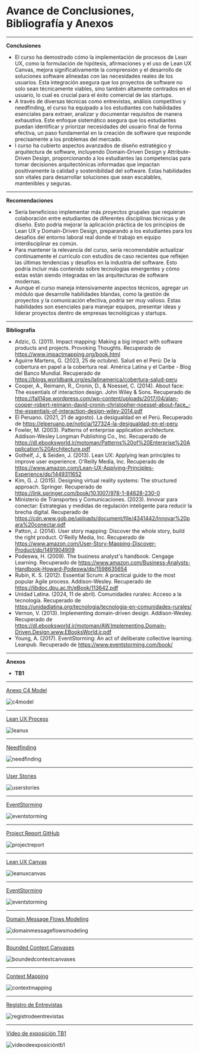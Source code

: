 # Avance de Conclusiones, Bibliografía y Anexos
---
**Conclusiones**
- El curso ha demostrado cómo la implementación de procesos de Lean UX, como la formulación de hipótesis, afirmaciones y el uso de Lean UX Canvas, mejora significativamente la comprensión y el desarrollo de soluciones software alineadas con las necesidades reales de los usuarios. Esta integración asegura que los proyectos de software no solo sean técnicamente viables, sino también altamente centrados en el usuario, lo cual es crucial para el éxito comercial de las startups.
- A través de diversas técnicas como entrevistas, análisis competitivo y needfinding, el curso ha equipado a los estudiantes con habilidades esenciales para extraer, analizar y documentar requisitos de manera exhaustiva. Este enfoque sistemático asegura que los estudiantes puedan identificar y priorizar necesidades del usuario final de forma efectiva, un paso fundamental en la creación de software que responde precisamente a los problemas del mercado.
- l curso ha cubierto aspectos avanzados de diseño estratégico y arquitectura de software, incluyendo Domain-Driven Design y Attribute-Driven Design, proporcionando a los estudiantes las competencias para tomar decisiones arquitectónicas informadas que impactan positivamente la calidad y sostenibilidad del software. Estas habilidades son vitales para desarrollar soluciones que sean escalables, mantenibles y seguras.

---
**Recomendaciones**
- Sería beneficioso implementar más proyectos grupales que requieran colaboración entre estudiantes de diferentes disciplinas técnicas y de diseño. Esto podría mejorar la aplicación práctica de los principios de Lean UX y Domain-Driven Design, preparando a los estudiantes para los desafíos del entorno laboral real donde el trabajo en equipo interdisciplinar es común.
- Para mantener la relevancia del curso, sería recomendable actualizar continuamente el currículo con estudios de caso recientes que reflejen las últimas tendencias y desafíos en la industria del software. Esto podría incluir más contenido sobre tecnologías emergentes y cómo estas están siendo integradas en las arquitecturas de software modernas.
- Aunque el curso maneja intensivamente aspectos técnicos, agregar un módulo que desarrolle habilidades blandas, como la gestión de proyectos y la comunicación efectiva, podría ser muy valioso. Estas habilidades son esenciales para manejar equipos, presentar ideas y liderar proyectos dentro de empresas tecnológicas y startups.

---
**Bibliografía**
- Adzic, G. (2011). Impact mapping: Making a big impact with software products and projects. Provoking Thoughts. Recuperado de https://www.impactmapping.org/book.html
- Aguirre Martens, G. (2023, 25 de octubre). Salud en el Perú: De la cobertura en papel a la cobertura real. América Latina y el Caribe - Blog del Banco Mundial. Recuperado de https://blogs.worldbank.org/es/latinamerica/cobertura-salud-peru
- Cooper, A., Reimann, R., Cronin, D., & Noessel, C. (2014). About face: The essentials of interaction design. John Wiley & Sons. Recuperado de https://fall14se.wordpress.com/wp-content/uploads/2017/04/alan-cooper-robert-reimann-david-cronin-christopher-noessel-about-face_-the-essentials-of-interaction-design-wiley-2014.pdf
- El Peruano. (2021, 21 de agosto). La desigualdad en el Perú. Recuperado de https://elperuano.pe/noticia/127324-la-desigualdad-en-el-peru
- Fowler, M. (2003). Patterns of enterprise application architecture. Addison-Wesley Longman Publishing Co., Inc. Recuperado de https://dl.ebooksworld.ir/motoman/Patterns%20of%20Enterprise%20Application%20Architecture.pdf
- Gothelf, J., & Seiden, J. (2013). Lean UX: Applying lean principles to improve user experience. O'Reilly Media, Inc. Recuperado de https://www.amazon.com/Lean-UX-Applying-Principles-Experience/dp/1449311652
- Kim, G. J. (2015). Designing virtual reality systems: The structured approach. Springer. Recuperado de https://link.springer.com/book/10.1007/978-1-84628-230-0
- Ministerio de Transportes y Comunicaciones. (2023). Innovar para conectar: Estrategias y medidas de regulación inteligente para reducir la brecha digital. Recuperado de https://cdn.www.gob.pe/uploads/document/file/4341442/Innovar%20para%20conectar.pdf
- Patton, J. (2014). User story mapping: Discover the whole story, build the right product. O'Reilly Media, Inc. Recuperado de https://www.amazon.com/User-Story-Mapping-Discover-Product/dp/1491904909
- Podeswa, H. (2009). The business analyst's handbook. Cengage Learning. Recuperado de https://www.amazon.com/Business-Analysts-Handbook-Howard-Podeswa/dp/1598635654
- Rubin, K. S. (2012). Essential Scrum: A practical guide to the most popular Agile process. Addison-Wesley. Recuperado de https://libdoc.dpu.ac.th/eBook/113642.pdf
- Unidad Latina. (2024, 11 de abril). Comunidades rurales: Acceso a la tecnología. Recuperado de https://unidadlatina.org/tecnologia/tecnologia-en-comunidades-rurales/
- Vernon, V. (2013). Implementing domain-driven design. Addison-Wesley. Recuperado de https://dl.ebooksworld.ir/motoman/AW.Implementing.Domain-Driven.Design.www.EBooksWorld.ir.pdf
- Young, A. (2017). EventStorming: An act of deliberate collective learning. Leanpub. Recuperado de https://www.eventstorming.com/book/

---
**Anexos**

- **TB1**

---

[Anexo C4 Model](https://c4model.com/)

![c4model](./assets/anexos/c4model.png)

---

[Lean UX Process](https://link.springer.com/chapter/10.1007/978-3-030-58817-5_37)

![leanux](./assets/anexos/leanux.png)

---

[Needfinding](https://www.cambridge.org/core/journals/proceedings-of-the-design-society/article/needfinding-practice-enhancing-students-problem-framing-skills-through-iterative-observation-for-business-innovation/62607D2BB63421821769202E85BA6DCA)

![needfinding](./assets/anexos/needfinding.png)

---

[User Stories](https://link.springer.com/chapter/10.1007/978-3-319-30282-9_14)

![userstories](./assets/anexos/userstories.png)

---

[EventStorming](https://d1wqtxts1xzle7.cloudfront.net/59311660/Event_Storming_Case_Studies20190519-70833-1rtyiru-libre.pdf?1558264829=&response-content-disposition=inline%3B+filename%3DIntroducing_EventStorming_An_act_of_Deli.pdf&Expires=1719486406&Signature=goFX~KXlwLGqUrkm4nigVK7QIvlMN~U5Ayzr18djq7bITp6LtYmIqaKlogw4SuMkH1fNHenSdCyHHqie2W9wKvxK1kc0kNGfp-Gaf7aQgdE-ejHbSWKZsPOcJkvt9g4uYJx8u8LmoDFGAfmsyF0mtTXJkDbqAmLvb4d-wbrIV2T6i~V06-yMnZXw4iz5t6w6b0MeQiYF4LhGPd8KQbqGKmkk-~DXOSeEvfjzPRnOXGcveMWJWyATr9KKC47JtgUC3kR59P4oWx4e-l~tj8xwAuVJjirWCBIencguF3FU~wR32dBkV4jnUk0fABgNlWKO4u7rEtfJTK7Vovvrp5rrgQ__&Key-Pair-Id=APKAJLOHF5GGSLRBV4ZA)

![eventstorming](./assets/anexos/eventstorming.png)

---

[Project Report GitHub](https://github.com/IDBlock-WX83/SecureID-reports)

![projectreport](./assets/anexos/projectreport.png)

---

[Lean UX Canvas](https://miro.com/welcomeonboard/SXh4SWJrRVd6RW5VSHpBbFRFdWx5NTJIMFZyY1FnU21yaTNSUlU3aE5yT0hqNHZSN2dOczdXV3FMcFlGcDBHT3wzNDU4NzY0NTYyODY2NDM1MDk4fDI=?share_link_id=430777082355)

![leanuxcanvas](./assets/1.2.2.4LeanUXCanvas/LeanUXCanvas.jpg)

---

[EventStorming](https://miro.com/app/board/uXjVKjwtUkA=/?share_link_id=781413633439)

![eventstorming](./assets/anexos/eventstormingidblock.png)

---

[Domain Message Flows Modeling](https://miro.com/app/board/uXjVM6QV_5Q=/?share_link_id=720006541665)

![domainmessageflowsmodeling](./assets/anexos/domainmessageflowsmodeling.png)

---

[Bounded Context Canvases](https://miro.com/app/board/uXjVM6QV_5Q=/?share_link_id=391390025740)

![boundedcontextcanvases](./assets/anexos/boundedcontextcanvases.png)

---

[Context Mapping](https://miro.com/app/board/uXjVKjwtUkA=/?share_link_id=864873335225)

![contextmapping](./assets/anexos/boundedcontextcanvases.png)

---

[Registro de Entrevistas](https://upcedupe-my.sharepoint.com/:v:/g/personal/u20211c186_upc_edu_pe/EdFBEmWyZMNNvyPcjHQ5mlIBomxvcuanNdfn_DJd41cYSQ?e=Rhbwcd)

![registrodeentrevistas](./assets/anexos/registrodeentrevistas.png)

---

[Video de exposición TB1](https://upcedupe-my.sharepoint.com/:f:/g/personal/u20211c186_upc_edu_pe/EgSXpnD5IhFPpEiI0nct0XYB6ju6S-rI5xnnJ2VAjwYDWA?e=rihy7k)

![videodeexposicióntb1](./assets/anexos/registrodeentrevistas.png)